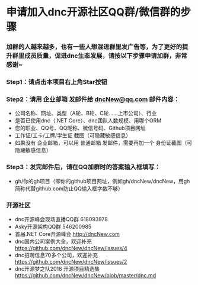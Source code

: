 # 申请加入dnc开源社区QQ群/微信群的步骤

### 加群的人越来越多，也有一些人想混进群里发广告等，为了更好的提升群里成员质量，促进dnc生态发展，请按以下步骤申请加群，非常感谢~

###  Step1：请点击本项目右上角Star按钮

###  Step2：请用 企业邮箱 发邮件给 dncNew@qq.com 邮件内容：

* 公司名称、网址、类型（A轮、B轮、C轮……上市公司）、行业
* 是否已使用dnc（.NET Core）、dnc团队人数规模、用哪个ORM
* 您的职业、QQ号、QQ昵称、微信号码、Github项目网址
* 工作证/工卡/工牌/学生证 截图（可隐藏敏感信息）
* 如果没有 企业邮箱，可以用 普通邮箱 发邮件，需要再加一个 身份证截图（可隐藏敏感信息）

###  Step3：发完邮件后，请在QQ加群时的答案输入框填写：

* gh/你的gh项目（即你的github项目网址，例如gh/dncNew/dncNew，用gh简称代替github.com防止QQ输入框字数不够）


###  开源社区

* dnc开源峰会现场直播QQ群 618093978
* Asky开源架构QQ群 546200985
* 首届.NET Core开源峰会 http://dncNew.com
* dnc国内公司案例大全，欢迎补充 https://github.com/dncNew/dncNew/issues/4
* dnc招聘信息70多个公司，欢迎补充  https://github.com/dncNew/dncNew/issues/2
* dnc开源梦之队2018 开源项目精选集  https://github.com/dncNew/dncNew/blob/master/dnc.md

